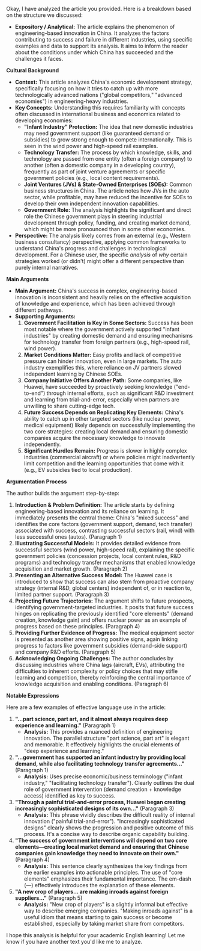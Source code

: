 Okay, I have analyzed the article you provided. Here is a breakdown based on the structure we discussed:
*   **Expository / Analytical:** The article explains the phenomenon of engineering-based innovation in China. It analyzes the factors contributing to success and failure in different industries, using specific examples and data to support its analysis. It aims to inform the reader about the conditions under which China has succeeded and the challenges it faces.

**Cultural Background**

*   **Context:** This article analyzes China's economic development strategy, specifically focusing on how it tries to catch up with more technologically advanced nations ("global competitors," "advanced economies") in engineering-heavy industries.
*   **Key Concepts:** Understanding this requires familiarity with concepts often discussed in international business and economics related to developing economies:
    *   **"Infant Industry" Protection:** The idea that new domestic industries may need government support (like guaranteed demand or subsidies) to grow strong enough to compete internationally. This is seen in the wind power and high-speed rail examples.
    *   **Technology Transfer:** The process by which knowledge, skills, and technology are passed from one entity (often a foreign company) to another (often a domestic company in a developing country), frequently as part of joint venture agreements or specific government policies (e.g., local content requirements).
    *   **Joint Ventures (JVs) & State-Owned Enterprises (SOEs):** Common business structures in China. The article notes how JVs in the auto sector, while profitable, may have reduced the incentive for SOEs to develop their own independent innovation capabilities.
    *   **Government Role:** The analysis highlights the significant and direct role the Chinese government plays in steering industrial development through policy, funding, and creating market demand, which might be more pronounced than in some other economies.
*   **Perspective:** The analysis likely comes from an external (e.g., Western business consultancy) perspective, applying common frameworks to understand China's progress and challenges in technological development. For a Chinese user, the specific *analysis* of *why* certain strategies worked (or didn't) might offer a different perspective than purely internal narratives.

**Main Arguments**

*   **Main Argument:** China's success in complex, engineering-based innovation is inconsistent and heavily relies on the effective acquisition of knowledge and experience, which has been achieved through different pathways.
*   **Supporting Arguments:**
    1.  **Government Facilitation is Key in Some Sectors:** Success has been most notable where the government actively supported "infant industries" by creating domestic demand and ensuring mechanisms for technology transfer from foreign partners (e.g., high-speed rail, wind power).
    2.  **Market Conditions Matter:** Easy profits and lack of competitive pressure can hinder innovation, even in large markets. The auto industry exemplifies this, where reliance on JV partners slowed independent learning by Chinese SOEs.
    3.  **Company Initiative Offers Another Path:** Some companies, like Huawei, have succeeded by proactively seeking knowledge ("end-to-end") through internal efforts, such as significant R&D investment and learning from trial-and-error, especially when partners are unwilling to share cutting-edge tech.
    4.  **Future Success Depends on Replicating Key Elements:** China's ability to catch up in other targeted sectors (like nuclear power, medical equipment) likely depends on successfully implementing the two core strategies: creating local demand and ensuring domestic companies acquire the necessary knowledge to innovate independently.
    5.  **Significant Hurdles Remain:** Progress is slower in highly complex industries (commercial aircraft) or where policies might inadvertently limit competition and the learning opportunities that come with it (e.g., EV subsidies tied to local production).

**Argumentation Process**

The author builds the argument step-by-step:

1.  **Introduction & Problem Definition:** The article starts by defining engineering-based innovation and its reliance on learning. It immediately presents the central theme: China's "mixed success" and identifies the core factors (government support, demand, tech transfer) associated with success, contrasting successful sectors (rail, wind) with less successful ones (autos). (Paragraph 1)
2.  **Illustrating Successful Models:** It provides detailed evidence from successful sectors (wind power, high-speed rail), explaining the specific government policies (concession projects, local content rules, R&D programs) and technology transfer mechanisms that enabled knowledge acquisition and market growth. (Paragraph 2)
3.  **Presenting an Alternative Success Model:** The Huawei case is introduced to show that success can also stem from proactive company strategy (internal R&D, global centers) independent of, or in reaction to, limited partner support. (Paragraph 3)
4.  **Projecting Future Trajectories:** The argument shifts to future prospects, identifying government-targeted industries. It posits that future success hinges on replicating the previously identified "core elements" (demand creation, knowledge gain) and offers nuclear power as an example of progress based on these principles. (Paragraph 4)
5.  **Providing Further Evidence of Progress:** The medical equipment sector is presented as another area showing positive signs, again linking progress to factors like government subsidies (demand-side support) and company R&D efforts. (Paragraph 5)
6.  **Acknowledging Ongoing Challenges:** The author concludes by discussing industries where China lags (aircraft, EVs), attributing the difficulties to inherent complexity or policy choices that may stifle learning and competition, thereby reinforcing the central importance of knowledge acquisition and enabling conditions. (Paragraph 6)

**Notable Expressions**

Here are a few examples of effective language use in the article:

1.  **"...part science, part art, and it almost always requires deep experience and learning."** (Paragraph 1)
    *   **Analysis:** This provides a nuanced definition of engineering innovation. The parallel structure "part science, part art" is elegant and memorable. It effectively highlights the crucial elements of "deep experience and learning."
2.  **"...government has supported an infant industry by providing local demand, while also facilitating technology transfer agreements..."** (Paragraph 1)
    *   **Analysis:** Uses precise economic/business terminology ("infant industry," "facilitating technology transfer"). Clearly outlines the dual role of government intervention (demand creation + knowledge access) identified as key to success.
3.  **"Through a painful trial-and-error process, Huawei began creating increasingly sophisticated designs of its own..."** (Paragraph 3)
    *   **Analysis:** This phrase vividly describes the difficult reality of internal innovation ("painful trial-and-error"). "Increasingly sophisticated designs" clearly shows the progression and positive outcome of this process. It's a concise way to describe organic capability building.
4.  **"The success of government interventions will depend on two core elements—creating local market demand and ensuring that Chinese companies gain knowledge they need to innovate on their own."** (Paragraph 4)
    *   **Analysis:** This sentence clearly synthesizes the key findings from the earlier examples into actionable principles. The use of "core elements" emphasizes their fundamental importance. The em-dash (—) effectively introduces the explanation of these elements.
5.  **"A new crop of players... are making inroads against foreign suppliers..."** (Paragraph 5)
    *   **Analysis:** "New crop of players" is a slightly informal but effective way to describe emerging companies. "Making inroads against" is a useful idiom that means starting to gain success or become established, especially by taking market share from competitors.

I hope this analysis is helpful for your academic English learning! Let me know if you have another text you'd like me to analyze.